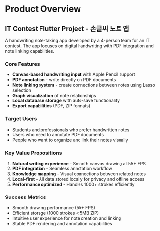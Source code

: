 # Product Overview

## IT Contest Flutter Project - 손글씨 노트 앱

A handwriting note-taking app developed by a 4-person team for an IT contest. The app focuses on digital handwriting with PDF integration and note linking capabilities.

### Core Features

- **Canvas-based handwriting input** with Apple Pencil support
- **PDF annotation** - write directly on PDF documents
- **Note linking system** - create connections between notes using Lasso selection
- **Graph visualization** of note relationships
- **Local database storage** with auto-save functionality
- **Export capabilities** (PDF, ZIP formats)

### Target Users

- Students and professionals who prefer handwritten notes
- Users who need to annotate PDF documents
- People who want to organize and link their notes visually

### Key Value Propositions

1. **Natural writing experience** - Smooth canvas drawing at 55+ FPS
2. **PDF integration** - Seamless annotation workflow
3. **Knowledge mapping** - Visual connections between related notes
4. **Local-first** - All data stored locally for privacy and offline access
5. **Performance optimized** - Handles 1000+ strokes efficiently

### Success Metrics

- Smooth drawing performance (55+ FPS)
- Efficient storage (1000 strokes < 5MB ZIP)
- Intuitive user experience for note creation and linking
- Stable PDF rendering and annotation capabilities

